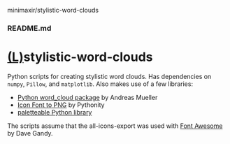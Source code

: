 minimaxir/stylistic-word-clouds

###    README.md

# [(L)](https://github.com/minimaxir/stylistic-word-clouds#stylistic-word-clouds)stylistic-word-clouds

Python scripts for creating stylistic word clouds.
Has dependencies on `numpy`, `Pillow`, and `matplotlib`.
Also makes use of a few libraries:

- [Python word_cloud package](https://github.com/amueller/word_cloud) by Andreas Mueller
- [Icon Font to PNG](https://github.com/Pythonity/icon-font-to-png) by Pythonity
- [paletteable Python library](https://github.com/jiffyclub/palettable)

The scripts assume that the all-icons-export was used with [Font Awesome](https://fortawesome.github.io/Font-Awesome/) by Dave Gandy.
